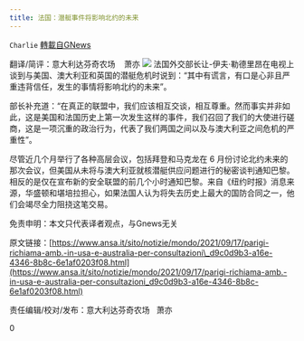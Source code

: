 ```yaml
---
title: 法国：潜艇事件将影响北约的未来
---
```

`Charlie` [轉載自GNews](https://gnews.org/zh-hans/1542221/)

翻译/简评：意大利达芬奇农场    萧亦
![](https://assets.gnews.org/wp-content/uploads/2021/09/09191.jpg)
法国外交部长让-伊夫·勒德里昂在电视上谈到与美国、澳大利亚和英国的潜艇危机时说到：“其中有谎言，有口是心非且严重违背信任，发生的事情将影响北约的未来”。

部长补充道：“在真正的联盟中，我们应该相互交谈，相互尊重。然而事实并非如此，这是美国和法国历史上第一次发生这样的事件，我们召回了我们的大使进行磋商，这是一项沉重的政治行为，代表了我们两国之间以及与澳大利亚之间危机的严重性”。

尽管近几个月举行了各种高层会议，包括拜登和马克龙在 6 月份讨论北约未来的那次会议，但美国从未将与澳大利亚就核潜艇供应问题进行的秘密谈判通知巴黎。相反的是仅在宣布新的安全联盟的前几个小时通知巴黎。来自《纽约时报》消息来源，华盛顿和堪培拉担心，如果法国人认为将失去历史上最大的国防合同之一，他们会竭尽全力阻挠这笔交易。

免责申明：本文只代表译者观点，与Gnews无关

原文链接：[https://www.ansa.it/sito/notizie/mondo/2021/09/17/parigi-richiama-amb.-in-usa-e-australia-per-consultazioni\_d9c0d9b3-a16e-4346-8b8c-6e1af0203f08.html](https://www.ansa.it/sito/notizie/mondo/2021/09/17/parigi-richiama-amb.-in-usa-e-australia-per-consultazioni_d9c0d9b3-a16e-4346-8b8c-6e1af0203f08.html)

责任编辑/校对/发布：意大利达芬奇农场   萧亦

0
